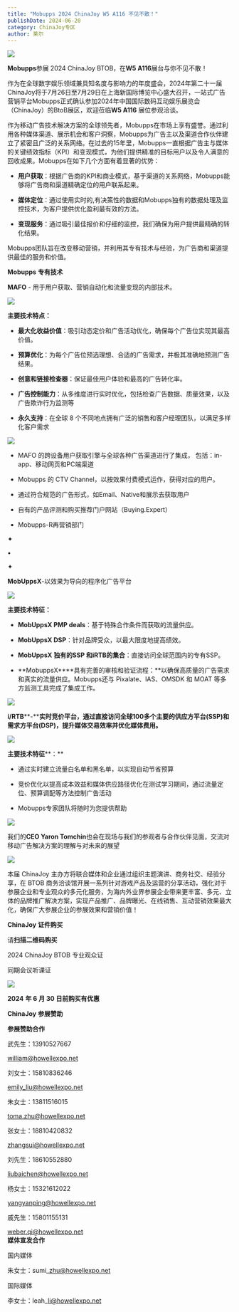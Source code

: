 ```yaml
---
title: "Mobupps 2024 ChinaJoy W5 A116 不见不散！"
publishDate: 2024-06-20
category: ChinaJoy专区
author: 莱尔
---
```


![](https://ec-net-1251389766.cos.ap-shanghai.myqcloud.com/wp-content/uploads/2024/06/20240620104720841-1024x356.jpg)

**Mobupps**参展 2024 ChinaJoy BTOB，在**W5 A116**展台与你不见不散！

作为在全球数字娱乐领域兼具知名度与影响力的年度盛会，2024年第二十一届ChinaJoy将于7月26日至7月29日在上海新国际博览中心盛大召开，一站式广告营销平台Mobupps正式确认参加2024年中国国际数码互动娱乐展览会（ChinaJoy）的BtoB展区，欢迎莅临**W5 A116** 展位参观洽谈。

作为移动广告技术解决方案的全球领先者，Mobupps在市场上享有盛誉。通过利用各种媒体渠道、展示机会和客户洞察，Mobupps为广告主以及渠道合作伙伴建立了紧密且广泛的关系网络。在过去的15年里，Mobupps一直根据广告主与媒体的关键绩效指标（KPI）和变现模式，为他们提供精准的目标用户以及令人满意的回收成果。Mobupps在如下几个方面有着显著的优势：

- **用户获取**：根据广告商的KPI和商业模式，基于渠道的关系网络，Mobupps能够将广告商和渠道精确定位的用户联系起来。

- **媒体定位**：通过使用实时的,有决策性的数据和Mobupps独有的数据处理及监控技术，为客户提供优化盈利最有效的方法。

- **变现服务**：通过吸引最佳报价和仔细的监控，我们确保为用户提供最精确的转化结果。

Mobupps团队旨在改变移动营销，并利用其专有技术与经验，为广告商和渠道提供最佳的服务和价值。

**Mobupps** **专有技术**

**MAFO** - 用于用户获取、营销自动化和流量变现的内部技术。

![](https://ec-net-1251389766.cos.ap-shanghai.myqcloud.com/wp-content/uploads/2024/06/20240620104756405.png)

**主要技术特点：**

- **最大化收益价值**：吸引动态定价和广告活动优化，确保每个广告位实现其最高价值。

- **预算优化**：为每个广告位预选理想、合适的广告需求，并极其准确地预测广告结果。

- **创意和链接检查器**：保证最佳用户体验和最高的广告转化率。

- **广告控制能力**：从多维度进行实时优化，包括检查广告数据、质量效果，以及广告欺诈行为监测等

- **永久支持**：在全球 8 个不同地点拥有广泛的销售和客户经理团队，以满足多样化客户需求

![](https://ec-net-1251389766.cos.ap-shanghai.myqcloud.com/wp-content/uploads/2024/06/20240620104754266.png)

- MAFO 的跨设备用户获取引擎与全球各种广告渠道进行了集成， 包括：in-app、移动网页和PC端渠道

- Mobupps 的 CTV Channel，以按效果付费模式运作，获得对应的用户。

- 通过符合规范的广告形式，如Email、Native和展示去获取用户

- 自有的产品评测和购买推荐门户网站（Buying.Expert）

- Mobupps-R再营销部门

✦

•

✦

**MobUppsX**\-以效果为导向的程序化广告平台

![](https://ec-net-1251389766.cos.ap-shanghai.myqcloud.com/wp-content/uploads/2024/06/20240620104752591.png)

**主要技术特征：**

- **MobUppsX PMP deals**：基于特殊合作条件而获取的流量供应。

- **MobUppsX DSP**：针对品牌受众，以最大限度地提高绩效。

- **MobUppsX** **独有的SSP 和iRTB的集合**：直接访问全球范围内的专有SSP。

- **MobuppsX****具有完善的审核和验证流程：**以确保高质量的广告需求和真实的流量供应。Mobupps还与 Pixalate、IAS、OMSDK 和 MOAT 等多方监测工具完成了集成工作。

![](https://ec-net-1251389766.cos.ap-shanghai.myqcloud.com/wp-content/uploads/2024/06/20240620104803235.png)

**i/RTB****\-****实时竞价平台，通过直接访问全球100多个主要的供应方平台(SSP)和需求方平台(DSP)，提升媒体交易效率并优化媒体费用。**

![](https://ec-net-1251389766.cos.ap-shanghai.myqcloud.com/wp-content/uploads/2024/06/20240620104735351.png)

**主要技术特征****：**

- 通过实时建立流量白名单和黑名单，以实现自动节省预算

- 竞价优化以提高成本效益和媒体供应路径优化在测试学习期间，通过流量定位、预算调配等方法控制广告活动

- Mobupps专家团队将随时为您提供帮助

![](https://ec-net-1251389766.cos.ap-shanghai.myqcloud.com/wp-content/uploads/2024/06/20240620104746542.png)

我们的**CEO Yaron Tomchin**也会在现场与我们的参观者与合作伙伴见面，交流对移动广告解决方案的理解与对未来的展望

![](https://ec-net-1251389766.cos.ap-shanghai.myqcloud.com/wp-content/uploads/2024/06/20240620104740277-997x1024.jpg)

本届 ChinaJoy 主办方将联合媒体和企业通过组织主题演讲、商务社交、经验分享，在 BTOB 商务洽谈馆开展一系列针对游戏产品及运营的分享活动，强化对于参展企业和专业观众的多元化服务，为海内外业界参展企业带来更丰富、多元、立体的品牌推广解决方案，实现产品推广、品牌曝光、在线销售、互动营销效果最大化，确保广大参展企业的参展效果和营销价值！

  
**ChinaJoy** **证件购买**

  
请**扫描二维码购买**

2024 ChinaJoy BTOB 专业观众证

同期会议听课证

![](https://ec-net-1251389766.cos.ap-shanghai.myqcloud.com/wp-content/uploads/2024/06/20240620104748675.png)

**2024** **年 6 月 30 日前购买有优惠**  
  

**ChinaJoy** **参展赞助**

**参展赞助合作**

武先生：13910527667

[william@howellexpo.net](mailto:william@howellexpo.net)

刘女士：15810836246

[emily\_liu@howellexpo.net](mailto:emily_liu@howellexpo.net)

朱女士：13811516015

[toma.zhu@howellexpo.net](mailto:toma.zhu@howellexpo.net)

张女士：18810420832

[zhangsui@howellexpo.net](mailto:zhangsui@howellexpo.net)

刘先生：18610552880

[liubaichen@howellexpo.net](mailto:liubaichen@howellexpo.net)

杨女士：15321612022

[yangyanping@howellexpo.net](mailto:yangyanping@howellexpo.net)

戚先生：15801155131

weber.qi@howellexpo.net  
**媒体宣发合作**

国内媒体

朱女士：sumi\_zhu@howellexpo.net

国际媒体

李女士：leah\_li@howellexpo.net
